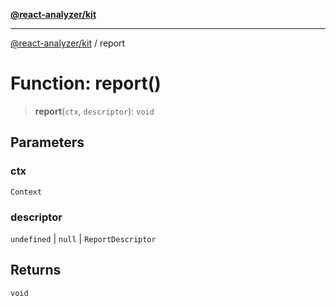 [**@react-analyzer/kit**](../README.md)

***

[@react-analyzer/kit](../README.md) / report

# Function: report()

> **report**(`ctx`, `descriptor`): `void`

## Parameters

### ctx

`Context`

### descriptor

`undefined` | `null` | `ReportDescriptor`

## Returns

`void`
